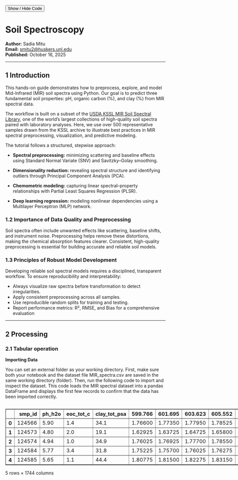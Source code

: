 <script>
function toggleCode() {
  var codeCells = document.querySelectorAll('.code_cell');
  for (var i = 0; i < codeCells.length; i++) {
    if (codeCells[i].style.display === 'none') {
      codeCells[i].style.display = 'block';
    } else {
      codeCells[i].style.display = 'none';
    }
  }
}
</script>

<button onclick="toggleCode()">Show / Hide Code</button>



# **Soil Spectroscopy**

**Author:** Sadia Mitu       
**Email:** smitu2@huskers.unl.edu  
**Published:** October 16, 2025

---

## **1  Introduction**

This hands-on guide demonstrates how to preprocess, explore, and model Mid-Infrared (MIR) soil spectra using Python. Our goal is to predict three fundamental soil properties: pH, organic carbon (%), and clay (%) from MIR spectral data.

The workflow is built on a subset of the [USDA KSSL MIR Soil Spectral Library](https://ncsslabdatamart.sc.egov.usda.gov/), one of the world’s largest collections of high-quality soil spectra paired with laboratory analyses. Here, we use over 500 representative samples drawn from the KSSL archive to illustrate best practices in MIR spectral preprocessing, visualization, and predictive modeling.

The tutorial follows a structured, stepwise approach:

*   **Spectral preprocessing:** minimizing scattering and baseline effects using Standard Normal Variate (SNV) and Savitzky–Golay smoothing.

*   **Dimensionality reduction:** revealing spectral structure and identifying outliers through Principal Component Analysis (PCA).

*   **Chemometric modeling:** capturing linear spectral–property relationships with Partial Least Squares Regression (PLSR).

*   **Deep learning regression:** modeling nonlinear dependencies using a Multilayer Perceptron (MLP) network.

### **1.2 Importance of Data Quality and Preprocessing**

Soil spectra often include unwanted effects like scattering, baseline shifts, and instrument noise. Preprocessing helps remove these distortions, making the chemical absorption features clearer. Consistent, high-quality preprocessing is essential for building accurate and reliable soil models.

### **1.3 Principles of Robust Model Development**

Developing reliable soil spectral models requires a disciplined, transparent workflow. To ensure reproducibility and interpretability:

*   Always visualize raw spectra before transformation to detect irregularities.
*   Apply consistent preprocessing across all samples.
*   Use reproducible random splits for training and testing.
*   Report performance metrics: R², RMSE, and Bias for a comprehensive evaluation

---

## **2  Processing**

### **2.1 Tabular operation**
**Importing Data**

You can set an external folder as your working directory.
First, make sure both your notebook and the dataset file MIR_spectra.csv are saved in the same working directory (folder).
Then, run the following code to import and inspect the dataset. This code loads the MIR spectral dataset into a pandas DataFrame and displays the first few records to confirm that the data has been imported correctly.





  <div id="df-7d68b473-038a-4283-9169-3811e215e868" class="colab-df-container">
    <div>
<style scoped>
    .dataframe tbody tr th:only-of-type {
        vertical-align: middle;
    }

    .dataframe tbody tr th {
        vertical-align: top;
    }

    .dataframe thead th {
        text-align: right;
    }
</style>
<table border="1" class="dataframe">
  <thead>
    <tr style="text-align: right;">
      <th></th>
      <th>smp_id</th>
      <th>ph_h2o</th>
      <th>eoc_tot_c</th>
      <th>clay_tot_psa</th>
      <th>599.766</th>
      <th>601.695</th>
      <th>603.623</th>
      <th>605.552</th>
      <th>607.48</th>
      <th>609.409</th>
      <th>...</th>
      <th>3936.069</th>
      <th>3937.998</th>
      <th>3939.926</th>
      <th>3941.855</th>
      <th>3943.783</th>
      <th>3945.712</th>
      <th>3947.64</th>
      <th>3949.569</th>
      <th>3951.497</th>
      <th>3953.426</th>
    </tr>
  </thead>
  <tbody>
    <tr>
      <th>0</th>
      <td>124566</td>
      <td>5.90</td>
      <td>1.4</td>
      <td>34.1</td>
      <td>1.76600</td>
      <td>1.77350</td>
      <td>1.77950</td>
      <td>1.78525</td>
      <td>1.79150</td>
      <td>1.7985</td>
      <td>...</td>
      <td>0.418650</td>
      <td>0.418500</td>
      <td>0.416825</td>
      <td>0.414450</td>
      <td>0.413375</td>
      <td>0.413300</td>
      <td>0.412550</td>
      <td>0.412025</td>
      <td>0.412600</td>
      <td>0.413150</td>
    </tr>
    <tr>
      <th>1</th>
      <td>124573</td>
      <td>4.80</td>
      <td>2.0</td>
      <td>19.1</td>
      <td>1.62925</td>
      <td>1.63725</td>
      <td>1.64725</td>
      <td>1.65800</td>
      <td>1.67025</td>
      <td>1.6845</td>
      <td>...</td>
      <td>0.383575</td>
      <td>0.383775</td>
      <td>0.382475</td>
      <td>0.380525</td>
      <td>0.379825</td>
      <td>0.380025</td>
      <td>0.379425</td>
      <td>0.379100</td>
      <td>0.379800</td>
      <td>0.380550</td>
    </tr>
    <tr>
      <th>2</th>
      <td>124574</td>
      <td>4.94</td>
      <td>1.0</td>
      <td>34.9</td>
      <td>1.76025</td>
      <td>1.76925</td>
      <td>1.77700</td>
      <td>1.78550</td>
      <td>1.79575</td>
      <td>1.8080</td>
      <td>...</td>
      <td>0.411900</td>
      <td>0.411700</td>
      <td>0.410025</td>
      <td>0.407750</td>
      <td>0.406800</td>
      <td>0.406700</td>
      <td>0.405875</td>
      <td>0.405350</td>
      <td>0.405900</td>
      <td>0.406475</td>
    </tr>
    <tr>
      <th>3</th>
      <td>124584</td>
      <td>5.77</td>
      <td>3.4</td>
      <td>31.8</td>
      <td>1.75225</td>
      <td>1.75700</td>
      <td>1.76025</td>
      <td>1.76275</td>
      <td>1.76625</td>
      <td>1.7705</td>
      <td>...</td>
      <td>0.425150</td>
      <td>0.425350</td>
      <td>0.424050</td>
      <td>0.422150</td>
      <td>0.421475</td>
      <td>0.421650</td>
      <td>0.421050</td>
      <td>0.420625</td>
      <td>0.421325</td>
      <td>0.422025</td>
    </tr>
    <tr>
      <th>4</th>
      <td>124585</td>
      <td>5.65</td>
      <td>1.1</td>
      <td>44.4</td>
      <td>1.80775</td>
      <td>1.81500</td>
      <td>1.82275</td>
      <td>1.83150</td>
      <td>1.84050</td>
      <td>1.8495</td>
      <td>...</td>
      <td>0.454700</td>
      <td>0.454600</td>
      <td>0.453000</td>
      <td>0.450750</td>
      <td>0.449675</td>
      <td>0.449550</td>
      <td>0.448675</td>
      <td>0.448125</td>
      <td>0.448625</td>
      <td>0.449150</td>
    </tr>
  </tbody>
</table>
<p>5 rows × 1744 columns</p>
</div>
    <div class="colab-df-buttons">

  <div class="colab-df-container">
    <button class="colab-df-convert" onclick="convertToInteractive('df-7d68b473-038a-4283-9169-3811e215e868')"
            title="Convert this dataframe to an interactive table."
            style="display:none;">

  <svg xmlns="http://www.w3.org/2000/svg" height="24px" viewBox="0 -960 960 960">
    <path d="M120-120v-720h720v720H120Zm60-500h600v-160H180v160Zm220 220h160v-160H400v160Zm0 220h160v-160H400v160ZM180-400h160v-160H180v160Zm440 0h160v-160H620v160ZM180-180h160v-160H180v160Zm440 0h160v-160H620v160Z"/>
  </svg>
    </button>

  <style>
    .colab-df-container {
      display:flex;
      gap: 12px;
    }

    .colab-df-convert {
      background-color: #E8F0FE;
      border: none;
      border-radius: 50%;
      cursor: pointer;
      display: none;
      fill: #1967D2;
      height: 32px;
      padding: 0 0 0 0;
      width: 32px;
    }

    .colab-df-convert:hover {
      background-color: #E2EBFA;
      box-shadow: 0px 1px 2px rgba(60, 64, 67, 0.3), 0px 1px 3px 1px rgba(60, 64, 67, 0.15);
      fill: #174EA6;
    }

    .colab-df-buttons div {
      margin-bottom: 4px;
    }

    [theme=dark] .colab-df-convert {
      background-color: #3B4455;
      fill: #D2E3FC;
    }

    [theme=dark] .colab-df-convert:hover {
      background-color: #434B5C;
      box-shadow: 0px 1px 3px 1px rgba(0, 0, 0, 0.15);
      filter: drop-shadow(0px 1px 2px rgba(0, 0, 0, 0.3));
      fill: #FFFFFF;
    }
  </style>

    <script>
      const buttonEl =
        document.querySelector('#df-7d68b473-038a-4283-9169-3811e215e868 button.colab-df-convert');
      buttonEl.style.display =
        google.colab.kernel.accessAllowed ? 'block' : 'none';

      async function convertToInteractive(key) {
        const element = document.querySelector('#df-7d68b473-038a-4283-9169-3811e215e868');
        const dataTable =
          await google.colab.kernel.invokeFunction('convertToInteractive',
                                                    [key], {});
        if (!dataTable) return;

        const docLinkHtml = 'Like what you see? Visit the ' +
          '<a target="_blank" href=https://colab.research.google.com/notebooks/data_table.ipynb>data table notebook</a>'
          + ' to learn more about interactive tables.';
        element.innerHTML = '';
        dataTable['output_type'] = 'display_data';
        await google.colab.output.renderOutput(dataTable, element);
        const docLink = document.createElement('div');
        docLink.innerHTML = docLinkHtml;
        element.appendChild(docLink);
      }
    </script>
  </div>


    <div id="df-26f05ec2-bbb6-4e71-b53b-1b8475cc588d">
      <button class="colab-df-quickchart" onclick="quickchart('df-26f05ec2-bbb6-4e71-b53b-1b8475cc588d')"
                title="Suggest charts"
                style="display:none;">

<svg xmlns="http://www.w3.org/2000/svg" height="24px"viewBox="0 0 24 24"
     width="24px">
    <g>
        <path d="M19 3H5c-1.1 0-2 .9-2 2v14c0 1.1.9 2 2 2h14c1.1 0 2-.9 2-2V5c0-1.1-.9-2-2-2zM9 17H7v-7h2v7zm4 0h-2V7h2v10zm4 0h-2v-4h2v4z"/>
    </g>
</svg>
      </button>

<style>
  .colab-df-quickchart {
      --bg-color: #E8F0FE;
      --fill-color: #1967D2;
      --hover-bg-color: #E2EBFA;
      --hover-fill-color: #174EA6;
      --disabled-fill-color: #AAA;
      --disabled-bg-color: #DDD;
  }

  [theme=dark] .colab-df-quickchart {
      --bg-color: #3B4455;
      --fill-color: #D2E3FC;
      --hover-bg-color: #434B5C;
      --hover-fill-color: #FFFFFF;
      --disabled-bg-color: #3B4455;
      --disabled-fill-color: #666;
  }

  .colab-df-quickchart {
    background-color: var(--bg-color);
    border: none;
    border-radius: 50%;
    cursor: pointer;
    display: none;
    fill: var(--fill-color);
    height: 32px;
    padding: 0;
    width: 32px;
  }

  .colab-df-quickchart:hover {
    background-color: var(--hover-bg-color);
    box-shadow: 0 1px 2px rgba(60, 64, 67, 0.3), 0 1px 3px 1px rgba(60, 64, 67, 0.15);
    fill: var(--button-hover-fill-color);
  }

  .colab-df-quickchart-complete:disabled,
  .colab-df-quickchart-complete:disabled:hover {
    background-color: var(--disabled-bg-color);
    fill: var(--disabled-fill-color);
    box-shadow: none;
  }

  .colab-df-spinner {
    border: 2px solid var(--fill-color);
    border-color: transparent;
    border-bottom-color: var(--fill-color);
    animation:
      spin 1s steps(1) infinite;
  }

  @keyframes spin {
    0% {
      border-color: transparent;
      border-bottom-color: var(--fill-color);
      border-left-color: var(--fill-color);
    }
    20% {
      border-color: transparent;
      border-left-color: var(--fill-color);
      border-top-color: var(--fill-color);
    }
    30% {
      border-color: transparent;
      border-left-color: var(--fill-color);
      border-top-color: var(--fill-color);
      border-right-color: var(--fill-color);
    }
    40% {
      border-color: transparent;
      border-right-color: var(--fill-color);
      border-top-color: var(--fill-color);
    }
    60% {
      border-color: transparent;
      border-right-color: var(--fill-color);
    }
    80% {
      border-color: transparent;
      border-right-color: var(--fill-color);
      border-bottom-color: var(--fill-color);
    }
    90% {
      border-color: transparent;
      border-bottom-color: var(--fill-color);
    }
  }
</style>

      <script>
        async function quickchart(key) {
          const quickchartButtonEl =
            document.querySelector('#' + key + ' button');
          quickchartButtonEl.disabled = true;  // To prevent multiple clicks.
          quickchartButtonEl.classList.add('colab-df-spinner');
          try {
            const charts = await google.colab.kernel.invokeFunction(
                'suggestCharts', [key], {});
          } catch (error) {
            console.error('Error during call to suggestCharts:', error);
          }
          quickchartButtonEl.classList.remove('colab-df-spinner');
          quickchartButtonEl.classList.add('colab-df-quickchart-complete');
        }
        (() => {
          let quickchartButtonEl =
            document.querySelector('#df-26f05ec2-bbb6-4e71-b53b-1b8475cc588d button');
          quickchartButtonEl.style.display =
            google.colab.kernel.accessAllowed ? 'block' : 'none';
        })();
      </script>
    </div>

    </div>
  </div>




**Importing spectra**

    Metadata/Property Columns: ['smp_id', 'ph_h2o', 'eoc_tot_c', 'clay_tot_psa']
    Spectral Columns: 1740


### **2.2 Summary Statistics of Soil Properties**
Before modeling, we inspect basic statistics for the target variables: pH, organic carbon (%), and clay (%) to understand their spread and central tendency.





  <div id="df-72eef855-fe25-4b46-bde2-1d1ae236e500" class="colab-df-container">
    <div>
<style scoped>
    .dataframe tbody tr th:only-of-type {
        vertical-align: middle;
    }

    .dataframe tbody tr th {
        vertical-align: top;
    }

    .dataframe thead th {
        text-align: right;
    }
</style>
<table border="1" class="dataframe">
  <thead>
    <tr style="text-align: right;">
      <th></th>
      <th>count</th>
      <th>mean</th>
      <th>std</th>
      <th>min</th>
      <th>25%</th>
      <th>50%</th>
      <th>75%</th>
      <th>max</th>
    </tr>
  </thead>
  <tbody>
    <tr>
      <th>ph_h2o</th>
      <td>517.0</td>
      <td>6.211876</td>
      <td>1.249596</td>
      <td>4.0</td>
      <td>5.2</td>
      <td>6.1</td>
      <td>7.31</td>
      <td>8.95</td>
    </tr>
    <tr>
      <th>eoc_tot_c</th>
      <td>517.0</td>
      <td>2.198646</td>
      <td>1.849549</td>
      <td>0.1</td>
      <td>1.0</td>
      <td>1.6</td>
      <td>2.80</td>
      <td>9.90</td>
    </tr>
    <tr>
      <th>clay_tot_psa</th>
      <td>517.0</td>
      <td>19.928046</td>
      <td>12.595476</td>
      <td>0.0</td>
      <td>10.6</td>
      <td>17.9</td>
      <td>27.50</td>
      <td>66.70</td>
    </tr>
  </tbody>
</table>
</div>
    <div class="colab-df-buttons">

  <div class="colab-df-container">
    <button class="colab-df-convert" onclick="convertToInteractive('df-72eef855-fe25-4b46-bde2-1d1ae236e500')"
            title="Convert this dataframe to an interactive table."
            style="display:none;">

  <svg xmlns="http://www.w3.org/2000/svg" height="24px" viewBox="0 -960 960 960">
    <path d="M120-120v-720h720v720H120Zm60-500h600v-160H180v160Zm220 220h160v-160H400v160Zm0 220h160v-160H400v160ZM180-400h160v-160H180v160Zm440 0h160v-160H620v160ZM180-180h160v-160H180v160Zm440 0h160v-160H620v160Z"/>
  </svg>
    </button>

  <style>
    .colab-df-container {
      display:flex;
      gap: 12px;
    }

    .colab-df-convert {
      background-color: #E8F0FE;
      border: none;
      border-radius: 50%;
      cursor: pointer;
      display: none;
      fill: #1967D2;
      height: 32px;
      padding: 0 0 0 0;
      width: 32px;
    }

    .colab-df-convert:hover {
      background-color: #E2EBFA;
      box-shadow: 0px 1px 2px rgba(60, 64, 67, 0.3), 0px 1px 3px 1px rgba(60, 64, 67, 0.15);
      fill: #174EA6;
    }

    .colab-df-buttons div {
      margin-bottom: 4px;
    }

    [theme=dark] .colab-df-convert {
      background-color: #3B4455;
      fill: #D2E3FC;
    }

    [theme=dark] .colab-df-convert:hover {
      background-color: #434B5C;
      box-shadow: 0px 1px 3px 1px rgba(0, 0, 0, 0.15);
      filter: drop-shadow(0px 1px 2px rgba(0, 0, 0, 0.3));
      fill: #FFFFFF;
    }
  </style>

    <script>
      const buttonEl =
        document.querySelector('#df-72eef855-fe25-4b46-bde2-1d1ae236e500 button.colab-df-convert');
      buttonEl.style.display =
        google.colab.kernel.accessAllowed ? 'block' : 'none';

      async function convertToInteractive(key) {
        const element = document.querySelector('#df-72eef855-fe25-4b46-bde2-1d1ae236e500');
        const dataTable =
          await google.colab.kernel.invokeFunction('convertToInteractive',
                                                    [key], {});
        if (!dataTable) return;

        const docLinkHtml = 'Like what you see? Visit the ' +
          '<a target="_blank" href=https://colab.research.google.com/notebooks/data_table.ipynb>data table notebook</a>'
          + ' to learn more about interactive tables.';
        element.innerHTML = '';
        dataTable['output_type'] = 'display_data';
        await google.colab.output.renderOutput(dataTable, element);
        const docLink = document.createElement('div');
        docLink.innerHTML = docLinkHtml;
        element.appendChild(docLink);
      }
    </script>
  </div>


    <div id="df-6b82d16b-05e0-4b0a-b169-048f3e07328d">
      <button class="colab-df-quickchart" onclick="quickchart('df-6b82d16b-05e0-4b0a-b169-048f3e07328d')"
                title="Suggest charts"
                style="display:none;">

<svg xmlns="http://www.w3.org/2000/svg" height="24px"viewBox="0 0 24 24"
     width="24px">
    <g>
        <path d="M19 3H5c-1.1 0-2 .9-2 2v14c0 1.1.9 2 2 2h14c1.1 0 2-.9 2-2V5c0-1.1-.9-2-2-2zM9 17H7v-7h2v7zm4 0h-2V7h2v10zm4 0h-2v-4h2v4z"/>
    </g>
</svg>
      </button>

<style>
  .colab-df-quickchart {
      --bg-color: #E8F0FE;
      --fill-color: #1967D2;
      --hover-bg-color: #E2EBFA;
      --hover-fill-color: #174EA6;
      --disabled-fill-color: #AAA;
      --disabled-bg-color: #DDD;
  }

  [theme=dark] .colab-df-quickchart {
      --bg-color: #3B4455;
      --fill-color: #D2E3FC;
      --hover-bg-color: #434B5C;
      --hover-fill-color: #FFFFFF;
      --disabled-bg-color: #3B4455;
      --disabled-fill-color: #666;
  }

  .colab-df-quickchart {
    background-color: var(--bg-color);
    border: none;
    border-radius: 50%;
    cursor: pointer;
    display: none;
    fill: var(--fill-color);
    height: 32px;
    padding: 0;
    width: 32px;
  }

  .colab-df-quickchart:hover {
    background-color: var(--hover-bg-color);
    box-shadow: 0 1px 2px rgba(60, 64, 67, 0.3), 0 1px 3px 1px rgba(60, 64, 67, 0.15);
    fill: var(--button-hover-fill-color);
  }

  .colab-df-quickchart-complete:disabled,
  .colab-df-quickchart-complete:disabled:hover {
    background-color: var(--disabled-bg-color);
    fill: var(--disabled-fill-color);
    box-shadow: none;
  }

  .colab-df-spinner {
    border: 2px solid var(--fill-color);
    border-color: transparent;
    border-bottom-color: var(--fill-color);
    animation:
      spin 1s steps(1) infinite;
  }

  @keyframes spin {
    0% {
      border-color: transparent;
      border-bottom-color: var(--fill-color);
      border-left-color: var(--fill-color);
    }
    20% {
      border-color: transparent;
      border-left-color: var(--fill-color);
      border-top-color: var(--fill-color);
    }
    30% {
      border-color: transparent;
      border-left-color: var(--fill-color);
      border-top-color: var(--fill-color);
      border-right-color: var(--fill-color);
    }
    40% {
      border-color: transparent;
      border-right-color: var(--fill-color);
      border-top-color: var(--fill-color);
    }
    60% {
      border-color: transparent;
      border-right-color: var(--fill-color);
    }
    80% {
      border-color: transparent;
      border-right-color: var(--fill-color);
      border-bottom-color: var(--fill-color);
    }
    90% {
      border-color: transparent;
      border-bottom-color: var(--fill-color);
    }
  }
</style>

      <script>
        async function quickchart(key) {
          const quickchartButtonEl =
            document.querySelector('#' + key + ' button');
          quickchartButtonEl.disabled = true;  // To prevent multiple clicks.
          quickchartButtonEl.classList.add('colab-df-spinner');
          try {
            const charts = await google.colab.kernel.invokeFunction(
                'suggestCharts', [key], {});
          } catch (error) {
            console.error('Error during call to suggestCharts:', error);
          }
          quickchartButtonEl.classList.remove('colab-df-spinner');
          quickchartButtonEl.classList.add('colab-df-quickchart-complete');
        }
        (() => {
          let quickchartButtonEl =
            document.querySelector('#df-6b82d16b-05e0-4b0a-b169-048f3e07328d button');
          quickchartButtonEl.style.display =
            google.colab.kernel.accessAllowed ? 'block' : 'none';
        })();
      </script>
    </div>

  <div id="id_69ec16c1-a5ec-4f20-9e0e-5cee58f0ecaf">
    <style>
      .colab-df-generate {
        background-color: #E8F0FE;
        border: none;
        border-radius: 50%;
        cursor: pointer;
        display: none;
        fill: #1967D2;
        height: 32px;
        padding: 0 0 0 0;
        width: 32px;
      }

      .colab-df-generate:hover {
        background-color: #E2EBFA;
        box-shadow: 0px 1px 2px rgba(60, 64, 67, 0.3), 0px 1px 3px 1px rgba(60, 64, 67, 0.15);
        fill: #174EA6;
      }

      [theme=dark] .colab-df-generate {
        background-color: #3B4455;
        fill: #D2E3FC;
      }

      [theme=dark] .colab-df-generate:hover {
        background-color: #434B5C;
        box-shadow: 0px 1px 3px 1px rgba(0, 0, 0, 0.15);
        filter: drop-shadow(0px 1px 2px rgba(0, 0, 0, 0.3));
        fill: #FFFFFF;
      }
    </style>
    <button class="colab-df-generate" onclick="generateWithVariable('summary_stats')"
            title="Generate code using this dataframe."
            style="display:none;">

  <svg xmlns="http://www.w3.org/2000/svg" height="24px"viewBox="0 0 24 24"
       width="24px">
    <path d="M7,19H8.4L18.45,9,17,7.55,7,17.6ZM5,21V16.75L18.45,3.32a2,2,0,0,1,2.83,0l1.4,1.43a1.91,1.91,0,0,1,.58,1.4,1.91,1.91,0,0,1-.58,1.4L9.25,21ZM18.45,9,17,7.55Zm-12,3A5.31,5.31,0,0,0,4.9,8.1,5.31,5.31,0,0,0,1,6.5,5.31,5.31,0,0,0,4.9,4.9,5.31,5.31,0,0,0,6.5,1,5.31,5.31,0,0,0,8.1,4.9,5.31,5.31,0,0,0,12,6.5,5.46,5.46,0,0,0,6.5,12Z"/>
  </svg>
    </button>
    <script>
      (() => {
      const buttonEl =
        document.querySelector('#id_69ec16c1-a5ec-4f20-9e0e-5cee58f0ecaf button.colab-df-generate');
      buttonEl.style.display =
        google.colab.kernel.accessAllowed ? 'block' : 'none';

      buttonEl.onclick = () => {
        google.colab.notebook.generateWithVariable('summary_stats');
      }
      })();
    </script>
  </div>

    </div>
  </div>




**Property Distributions (Histograms)**

Visualizing property distributions helps detect skewness and outliers.


    
![png](hands_on_exercise_instructor_files/hands_on_exercise_instructor_8_0.png)
    


**pH:** Roughly bimodal, indicating both acidic and near-neutral soils.

**Organic Carbon (%):** Strongly right-skewed, as organic-rich soils are less common.

**Clay (%):** Moderately skewed, reflecting natural variability in texture classes.


###**2.3 Preprocessing**

Raw MIR spectra often exhibit baseline offsets and intensity differences caused by particle-size variation and light-scattering effects. These physical distortions can obscure true chemical information and lead to poor model performance. Preprocessing is therefore essential to isolate chemical signals from background noise and ensure that spectral variations reflect compositional differences rather than measurement artifacts.

In this workflow, we apply the following preprocessing techniques:

**Standard Normal Variate (SNV):** Corrects multiplicative scatter effects by centering and scaling each spectrum.

**Savitzky–Golay Derivative:** Removes baseline shifts and enhances spectral resolution by differentiating the signal.


####**2.3.1 Visualization of Raw Spectra** - examining unprocessed spectra before applying corrections which helps identify baseline drifts, outliers, and regions affected by scattering, guiding the choice of appropriate preprocessing methods.


    
![png](hands_on_exercise_instructor_files/hands_on_exercise_instructor_11_0.png)
    


####**2.3.2 Visualization — After Preprocessing**


    
![png](hands_on_exercise_instructor_files/hands_on_exercise_instructor_14_0.png)
    


###**2.4 PCA Before and After Outlier Removal**

Principal Component Analysis (PCA) reduces high-dimensional spectral data into a smaller set of uncorrelated components (principal components). Each component captures a portion of the variance in the dataset. PCA is valuable for visualizing spectral structure and detecting potential outliers.

**Why Remove Outliers?**

Outliers may arise from measurement errors, mislabeling, or extreme soil compositions. Removing them improves model stability and ensures the predictive models learn from representative patterns.

    Total samples: 517
    Outliers detected (ALPHA=0.95, 3D): 38 (7.35%)
    Samples remaining after removal: 479



    
![png](hands_on_exercise_instructor_files/hands_on_exercise_instructor_16_1.png)
    



    
![png](hands_on_exercise_instructor_files/hands_on_exercise_instructor_16_2.png)
    


**Figure A — “PCA with 90% Confidence Ellipse — Outlier Detection”**

*   Each dot = one soil sample summarized by PCA (PC1 vs PC2, PC2 vs PC3, PC1 vs PC3).
*   Grey points = samples that look typical relative to the rest.
*   Red points = samples flagged as outliers.
*   The dashed ellipse encloses about 90% of the most typical samples (the main “cloud”).

If a point lies inside the ellipse → its PCA scores are consistent with the group.

If a point lies outside → it’s unusually far from the cluster after preprocessing, often due to measurement issues (spikes, poor contact, mislabel, abnormal baseline) rather than true soil chemistry.

Patterns across the three panels tell you whether the unusualness is along PC1, PC2, or PC3. Outliers can destabilize models (PLSR/MLP), inflate error, and distort interpretations. We remove a small number of clear outliers to keep the calibration set clean and reliable.

**Figure B — “PCA After Outlier Removal (90% Confidence Ellipse)”**

Only cleaned samples remain (grey). The ellipse still marks the 95% region, but now the cloud is tighter and more elliptical—exactly what we want. The data now show a coherent structure with fewer extreme points. This typically leads to more stable model fitting and better generalization on test data.

**Why do some points remain outside the ellipse?**

The dashed ellipse shows the 90% confidence region of the PCA scores after cleaning. By definition, ~10% of typical samples can fall outside. Also, outliers were detected in 3D PC space, while the plots are 2D projections; a point can be inside the 3D boundary but outside a 2D ellipse. This is normal. We only remove samples that look like measurement artefacts on their spectra; the rest are valid and help the model learn real soil variability.

---
##**3 Modeling and Evaluation**

Two regression approaches are compared: PLSR and MLP

###**3.1 PLSR (Partial Least Squares Regression)**

PLSR projects both predictors and responses to a shared latent space, ideal for multicollinear spectral data.



    Training samples: 361, Testing samples: 156



    
![png](hands_on_exercise_instructor_files/hands_on_exercise_instructor_20_0.png)
    


    ✅ PLSR Best k=19, R²=0.939, RMSE=0.465, Bias=-0.026



    
![png](hands_on_exercise_instructor_files/hands_on_exercise_instructor_20_2.png)
    


    ✅ PLSR Best components = 19, R²=0.939, RMSE=0.465, Bias=-0.026


The first plot shows how the performance of the PLSR model changes as we increase the number of components. Each point represents the mean cross-validated R² for a given number of components. At first, R² rises quickly as the model captures more useful information from the spectra. After around 19 components, the improvement levels off, indicating that adding more components no longer helps and may start fitting noise. Therefore, 19 components provide the best balance between accuracy and simplicity for predicting organic carbon.

The second plot displays the PLSR regression coefficients for these 19 components across the MIR wavenumber range. The peaks and dips show which spectral regions contribute most strongly to the prediction of organic carbon. Positive peaks indicate wavelengths that increase predicted values, while negative ones decrease them. These active regions often correspond to molecular vibrations of carbon-containing functional groups, revealing the spectral features most related to organic matter in the soil. The taller the peak or dip (in absolute value), the more influential that wavelength is in the model.

###**3.2 MLP (Multilayer Perceptron):**

A feed-forward neural network that can learn nonlinear relationships.


<pre style="white-space:pre;overflow-x:auto;line-height:normal;font-family:Menlo,'DejaVu Sans Mono',consolas,'Courier New',monospace"><span style="font-weight: bold">Model: "functional"</span>
</pre>




<pre style="white-space:pre;overflow-x:auto;line-height:normal;font-family:Menlo,'DejaVu Sans Mono',consolas,'Courier New',monospace">┏━━━━━━━━━━━━━━━━━━━━━━━━━━━━━━━━━┳━━━━━━━━━━━━━━━━━━━━━━━━┳━━━━━━━━━━━━━━━┓
┃<span style="font-weight: bold"> Layer (type)                    </span>┃<span style="font-weight: bold"> Output Shape           </span>┃<span style="font-weight: bold">       Param # </span>┃
┡━━━━━━━━━━━━━━━━━━━━━━━━━━━━━━━━━╇━━━━━━━━━━━━━━━━━━━━━━━━╇━━━━━━━━━━━━━━━┩
│ input_layer (<span style="color: #0087ff; text-decoration-color: #0087ff">InputLayer</span>)        │ (<span style="color: #00d7ff; text-decoration-color: #00d7ff">None</span>, <span style="color: #00af00; text-decoration-color: #00af00">1740</span>)           │             <span style="color: #00af00; text-decoration-color: #00af00">0</span> │
├─────────────────────────────────┼────────────────────────┼───────────────┤
│ dense (<span style="color: #0087ff; text-decoration-color: #0087ff">Dense</span>)                   │ (<span style="color: #00d7ff; text-decoration-color: #00d7ff">None</span>, <span style="color: #00af00; text-decoration-color: #00af00">128</span>)            │       <span style="color: #00af00; text-decoration-color: #00af00">222,848</span> │
├─────────────────────────────────┼────────────────────────┼───────────────┤
│ dropout (<span style="color: #0087ff; text-decoration-color: #0087ff">Dropout</span>)               │ (<span style="color: #00d7ff; text-decoration-color: #00d7ff">None</span>, <span style="color: #00af00; text-decoration-color: #00af00">128</span>)            │             <span style="color: #00af00; text-decoration-color: #00af00">0</span> │
├─────────────────────────────────┼────────────────────────┼───────────────┤
│ dense_1 (<span style="color: #0087ff; text-decoration-color: #0087ff">Dense</span>)                 │ (<span style="color: #00d7ff; text-decoration-color: #00d7ff">None</span>, <span style="color: #00af00; text-decoration-color: #00af00">64</span>)             │         <span style="color: #00af00; text-decoration-color: #00af00">8,256</span> │
├─────────────────────────────────┼────────────────────────┼───────────────┤
│ dropout_1 (<span style="color: #0087ff; text-decoration-color: #0087ff">Dropout</span>)             │ (<span style="color: #00d7ff; text-decoration-color: #00d7ff">None</span>, <span style="color: #00af00; text-decoration-color: #00af00">64</span>)             │             <span style="color: #00af00; text-decoration-color: #00af00">0</span> │
├─────────────────────────────────┼────────────────────────┼───────────────┤
│ dense_2 (<span style="color: #0087ff; text-decoration-color: #0087ff">Dense</span>)                 │ (<span style="color: #00d7ff; text-decoration-color: #00d7ff">None</span>, <span style="color: #00af00; text-decoration-color: #00af00">1</span>)              │            <span style="color: #00af00; text-decoration-color: #00af00">65</span> │
└─────────────────────────────────┴────────────────────────┴───────────────┘
</pre>




<pre style="white-space:pre;overflow-x:auto;line-height:normal;font-family:Menlo,'DejaVu Sans Mono',consolas,'Courier New',monospace"><span style="font-weight: bold"> Total params: </span><span style="color: #00af00; text-decoration-color: #00af00">231,169</span> (903.00 KB)
</pre>




<pre style="white-space:pre;overflow-x:auto;line-height:normal;font-family:Menlo,'DejaVu Sans Mono',consolas,'Courier New',monospace"><span style="font-weight: bold"> Trainable params: </span><span style="color: #00af00; text-decoration-color: #00af00">231,169</span> (903.00 KB)
</pre>




<pre style="white-space:pre;overflow-x:auto;line-height:normal;font-family:Menlo,'DejaVu Sans Mono',consolas,'Courier New',monospace"><span style="font-weight: bold"> Non-trainable params: </span><span style="color: #00af00; text-decoration-color: #00af00">0</span> (0.00 B)
</pre>



    [1m5/5[0m [32m━━━━━━━━━━━━━━━━━━━━[0m[37m[0m [1m0s[0m 21ms/step 
    ✅ MLP R²=0.955, RMSE=0.398, Bias=0.037



    
![png](hands_on_exercise_instructor_files/hands_on_exercise_instructor_25_0.png)
    


    Best epoch: 80
    Train Loss = 0.1671
    Val Loss   = 0.2569


The model learned steadily over time, reached its best validation accuracy around epoch 80, and stopped before it began overfitting

###**3.3 Scatterplots**

    ✅ Performance Summary:




  <div id="df-bb283efb-a1a3-486c-a68f-7561f96291e9" class="colab-df-container">
    <div>
<style scoped>
    .dataframe tbody tr th:only-of-type {
        vertical-align: middle;
    }

    .dataframe tbody tr th {
        vertical-align: top;
    }

    .dataframe thead th {
        text-align: right;
    }
</style>
<table border="1" class="dataframe">
  <thead>
    <tr style="text-align: right;">
      <th></th>
      <th>Model</th>
      <th>R²</th>
      <th>RMSE</th>
      <th>Bias</th>
    </tr>
  </thead>
  <tbody>
    <tr>
      <th>0</th>
      <td>PLSR</td>
      <td>0.939</td>
      <td>0.465</td>
      <td>-0.026</td>
    </tr>
    <tr>
      <th>1</th>
      <td>MLP</td>
      <td>0.955</td>
      <td>0.398</td>
      <td>0.037</td>
    </tr>
  </tbody>
</table>
</div>
    <div class="colab-df-buttons">

  <div class="colab-df-container">
    <button class="colab-df-convert" onclick="convertToInteractive('df-bb283efb-a1a3-486c-a68f-7561f96291e9')"
            title="Convert this dataframe to an interactive table."
            style="display:none;">

  <svg xmlns="http://www.w3.org/2000/svg" height="24px" viewBox="0 -960 960 960">
    <path d="M120-120v-720h720v720H120Zm60-500h600v-160H180v160Zm220 220h160v-160H400v160Zm0 220h160v-160H400v160ZM180-400h160v-160H180v160Zm440 0h160v-160H620v160ZM180-180h160v-160H180v160Zm440 0h160v-160H620v160Z"/>
  </svg>
    </button>

  <style>
    .colab-df-container {
      display:flex;
      gap: 12px;
    }

    .colab-df-convert {
      background-color: #E8F0FE;
      border: none;
      border-radius: 50%;
      cursor: pointer;
      display: none;
      fill: #1967D2;
      height: 32px;
      padding: 0 0 0 0;
      width: 32px;
    }

    .colab-df-convert:hover {
      background-color: #E2EBFA;
      box-shadow: 0px 1px 2px rgba(60, 64, 67, 0.3), 0px 1px 3px 1px rgba(60, 64, 67, 0.15);
      fill: #174EA6;
    }

    .colab-df-buttons div {
      margin-bottom: 4px;
    }

    [theme=dark] .colab-df-convert {
      background-color: #3B4455;
      fill: #D2E3FC;
    }

    [theme=dark] .colab-df-convert:hover {
      background-color: #434B5C;
      box-shadow: 0px 1px 3px 1px rgba(0, 0, 0, 0.15);
      filter: drop-shadow(0px 1px 2px rgba(0, 0, 0, 0.3));
      fill: #FFFFFF;
    }
  </style>

    <script>
      const buttonEl =
        document.querySelector('#df-bb283efb-a1a3-486c-a68f-7561f96291e9 button.colab-df-convert');
      buttonEl.style.display =
        google.colab.kernel.accessAllowed ? 'block' : 'none';

      async function convertToInteractive(key) {
        const element = document.querySelector('#df-bb283efb-a1a3-486c-a68f-7561f96291e9');
        const dataTable =
          await google.colab.kernel.invokeFunction('convertToInteractive',
                                                    [key], {});
        if (!dataTable) return;

        const docLinkHtml = 'Like what you see? Visit the ' +
          '<a target="_blank" href=https://colab.research.google.com/notebooks/data_table.ipynb>data table notebook</a>'
          + ' to learn more about interactive tables.';
        element.innerHTML = '';
        dataTable['output_type'] = 'display_data';
        await google.colab.output.renderOutput(dataTable, element);
        const docLink = document.createElement('div');
        docLink.innerHTML = docLinkHtml;
        element.appendChild(docLink);
      }
    </script>
  </div>


    <div id="df-64d05347-53ed-4a1b-935f-1c82fad49397">
      <button class="colab-df-quickchart" onclick="quickchart('df-64d05347-53ed-4a1b-935f-1c82fad49397')"
                title="Suggest charts"
                style="display:none;">

<svg xmlns="http://www.w3.org/2000/svg" height="24px"viewBox="0 0 24 24"
     width="24px">
    <g>
        <path d="M19 3H5c-1.1 0-2 .9-2 2v14c0 1.1.9 2 2 2h14c1.1 0 2-.9 2-2V5c0-1.1-.9-2-2-2zM9 17H7v-7h2v7zm4 0h-2V7h2v10zm4 0h-2v-4h2v4z"/>
    </g>
</svg>
      </button>

<style>
  .colab-df-quickchart {
      --bg-color: #E8F0FE;
      --fill-color: #1967D2;
      --hover-bg-color: #E2EBFA;
      --hover-fill-color: #174EA6;
      --disabled-fill-color: #AAA;
      --disabled-bg-color: #DDD;
  }

  [theme=dark] .colab-df-quickchart {
      --bg-color: #3B4455;
      --fill-color: #D2E3FC;
      --hover-bg-color: #434B5C;
      --hover-fill-color: #FFFFFF;
      --disabled-bg-color: #3B4455;
      --disabled-fill-color: #666;
  }

  .colab-df-quickchart {
    background-color: var(--bg-color);
    border: none;
    border-radius: 50%;
    cursor: pointer;
    display: none;
    fill: var(--fill-color);
    height: 32px;
    padding: 0;
    width: 32px;
  }

  .colab-df-quickchart:hover {
    background-color: var(--hover-bg-color);
    box-shadow: 0 1px 2px rgba(60, 64, 67, 0.3), 0 1px 3px 1px rgba(60, 64, 67, 0.15);
    fill: var(--button-hover-fill-color);
  }

  .colab-df-quickchart-complete:disabled,
  .colab-df-quickchart-complete:disabled:hover {
    background-color: var(--disabled-bg-color);
    fill: var(--disabled-fill-color);
    box-shadow: none;
  }

  .colab-df-spinner {
    border: 2px solid var(--fill-color);
    border-color: transparent;
    border-bottom-color: var(--fill-color);
    animation:
      spin 1s steps(1) infinite;
  }

  @keyframes spin {
    0% {
      border-color: transparent;
      border-bottom-color: var(--fill-color);
      border-left-color: var(--fill-color);
    }
    20% {
      border-color: transparent;
      border-left-color: var(--fill-color);
      border-top-color: var(--fill-color);
    }
    30% {
      border-color: transparent;
      border-left-color: var(--fill-color);
      border-top-color: var(--fill-color);
      border-right-color: var(--fill-color);
    }
    40% {
      border-color: transparent;
      border-right-color: var(--fill-color);
      border-top-color: var(--fill-color);
    }
    60% {
      border-color: transparent;
      border-right-color: var(--fill-color);
    }
    80% {
      border-color: transparent;
      border-right-color: var(--fill-color);
      border-bottom-color: var(--fill-color);
    }
    90% {
      border-color: transparent;
      border-bottom-color: var(--fill-color);
    }
  }
</style>

      <script>
        async function quickchart(key) {
          const quickchartButtonEl =
            document.querySelector('#' + key + ' button');
          quickchartButtonEl.disabled = true;  // To prevent multiple clicks.
          quickchartButtonEl.classList.add('colab-df-spinner');
          try {
            const charts = await google.colab.kernel.invokeFunction(
                'suggestCharts', [key], {});
          } catch (error) {
            console.error('Error during call to suggestCharts:', error);
          }
          quickchartButtonEl.classList.remove('colab-df-spinner');
          quickchartButtonEl.classList.add('colab-df-quickchart-complete');
        }
        (() => {
          let quickchartButtonEl =
            document.querySelector('#df-64d05347-53ed-4a1b-935f-1c82fad49397 button');
          quickchartButtonEl.style.display =
            google.colab.kernel.accessAllowed ? 'block' : 'none';
        })();
      </script>
    </div>

    </div>
  </div>




    
![png](hands_on_exercise_instructor_files/hands_on_exercise_instructor_28_2.png)
    


###**3.4 Model Comparison**

The figure above compares the predictive performance of the PLSR and the MLP models for estimating soil organic carbon (OC%) from MIR spectra. Each point represents a soil sample, with the observed OC values on the x-axis and the model-predicted values on the y-axis. The red dashed line is the 1:1 reference line, where perfect predictions would fall.

Both models show strong agreement between observed and predicted values, indicating high accuracy. The PLSR model achieved an R² of 0.94 and an RMSE of 0.47, suggesting it captures most of the variation in organic carbon using linear relationships between spectral features and OC content. The MLP model performed slightly better, with an R² of 0.95 and an RMSE of 0.40, reflecting its ability to learn nonlinear patterns in the data. The small bias values (–0.03 for PLSR and +0.04 for MLP) indicate that both models have minimal systematic error, with PLSR slightly underestimating and MLP slightly overestimating organic carbon.

Overall, both approaches produced reliable predictions, but the MLP demonstrated a modest improvement in precision and generalization compared to PLSR, especially at higher carbon concentrations.

---
##**4 References**

1. Barra, Issam, Stephan M. Haefele, Ruben Sakrabani, and Fassil Kebede. 2021. “Soil Spectroscopy with the Use of Chemometrics, Machine Learning and Pre-Processing Techniques in Soil Diagnosis: Recent Advancesa Review.” TrAC Trends in Analytical Chemistry 135 (February): 116166.

2. Chang, Cheng-Wen, David Laird, Maurice J Mausbach, and Charles R Hurburgh Jr. 2001. “Near-Infrared Reflectance Spectroscopy–Principal Components Regression Analyses of Soil Properties.” Soil Science Society of America Journal 65 (2): 480. https://doi.org/10.2136/sssaj2001.652480x.

3. Seybold, Cathy A., Rich Ferguson, Doug Wysocki, Scarlett Bailey, Joe Anderson, Brian Nester, Phil Schoeneberger, et al. 2019. “Application of Mid-Infrared Spectroscopy in Soil Survey.” Soil Science Society of America Journal 83 (6): 1746–59. https://doi.org/10.2136/sssaj2019.06.0205.


    [NbConvertApp] Converting notebook /content/drive/My Drive/Colab Notebooks/hands_on_exercise_instructor.ipynb to html
    [NbConvertApp] WARNING | Alternative text is missing on 9 image(s).
    [NbConvertApp] Writing 1118305 bytes to /content/drive/My Drive/Colab Notebooks/hands_on_exercise_instructor.html


